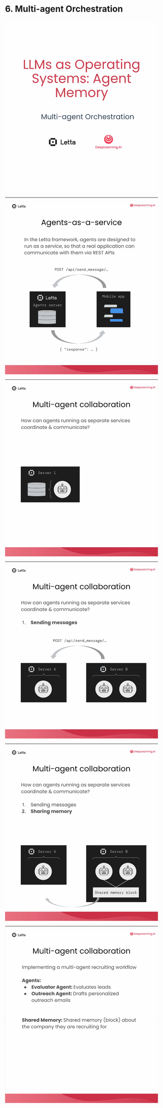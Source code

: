 # 6. Multi-agent Orchestration

![](Slides/videoframe_0.png)

---

![](Slides/videoframe_18591.png)

---

![](Slides/videoframe_36453.png)

---

![](Slides/videoframe_44662.png)

---

![](Slides/videoframe_52402.png)

---

![](Slides/videoframe_63086.png)
